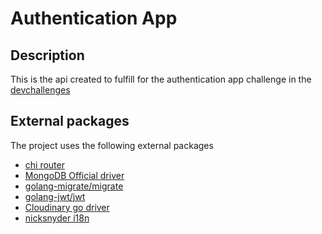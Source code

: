 # Authentication App

## Description
This is the api created to fulfill for the authentication app challenge in the [devchallenges](https://devchallenges.io)

## External packages
The project uses the following external packages

- [chi router](https://go-chi.io/#/README)
- [MongoDB Official driver](https://github.com/mongodb/mongo-go-driver)
- [golang-migrate/migrate](https://github.com/golang-migrate/migrate/blob/master/GETTING_STARTED.md)
- [golang-jwt/jwt](https://github.com/golang-jwt/jwt)
- [Cloudinary go driver](https://cloudinary.com/documentation/go_quick_start#landingpage)
- [nicksnyder i18n](https://github.com/nicksnyder/go-i18n)